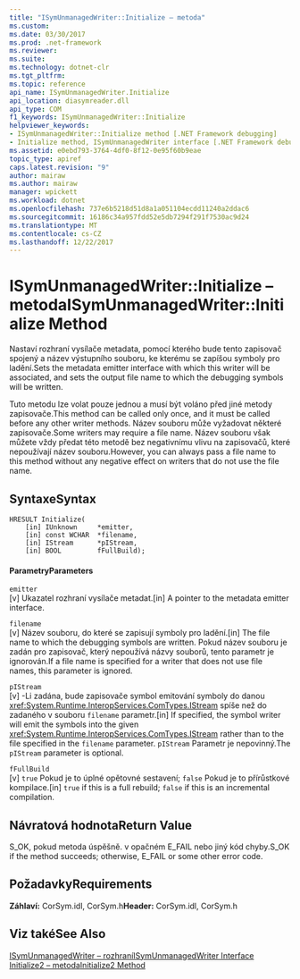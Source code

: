 ```yaml
---
title: "ISymUnmanagedWriter::Initialize – metoda"
ms.custom: 
ms.date: 03/30/2017
ms.prod: .net-framework
ms.reviewer: 
ms.suite: 
ms.technology: dotnet-clr
ms.tgt_pltfrm: 
ms.topic: reference
api_name: ISymUnmanagedWriter.Initialize
api_location: diasymreader.dll
api_type: COM
f1_keywords: ISymUnmanagedWriter::Initialize
helpviewer_keywords:
- ISymUnmanagedWriter::Initialize method [.NET Framework debugging]
- Initialize method, ISymUnmanagedWriter interface [.NET Framework debugging]
ms.assetid: e0ebd793-3764-4df0-8f12-0e95f60b9eae
topic_type: apiref
caps.latest.revision: "9"
author: mairaw
ms.author: mairaw
manager: wpickett
ms.workload: dotnet
ms.openlocfilehash: 737e6b5218d51d8a1a051104ecdd11240a2ddac6
ms.sourcegitcommit: 16186c34a957fdd52e5db7294f291f7530ac9d24
ms.translationtype: MT
ms.contentlocale: cs-CZ
ms.lasthandoff: 12/22/2017
---
```

# <a name="isymunmanagedwriterinitialize-method"></a><span data-ttu-id="cd703-102">ISymUnmanagedWriter::Initialize – metoda</span><span class="sxs-lookup"><span data-stu-id="cd703-102">ISymUnmanagedWriter::Initialize Method</span></span>
<span data-ttu-id="cd703-103">Nastaví rozhraní vysílače metadata, pomocí kterého bude tento zapisovač spojený a název výstupního souboru, ke kterému se zapíšou symboly pro ladění.</span><span class="sxs-lookup"><span data-stu-id="cd703-103">Sets the metadata emitter interface with which this writer will be associated, and sets the output file name to which the debugging symbols will be written.</span></span>  
  
 <span data-ttu-id="cd703-104">Tuto metodu lze volat pouze jednou a musí být voláno před jiné metody zapisovače.</span><span class="sxs-lookup"><span data-stu-id="cd703-104">This method can be called only once, and it must be called before any other writer methods.</span></span> <span data-ttu-id="cd703-105">Název souboru může vyžadovat některé zapisovače.</span><span class="sxs-lookup"><span data-stu-id="cd703-105">Some writers may require a file name.</span></span> <span data-ttu-id="cd703-106">Název souboru však můžete vždy předat této metodě bez negativnímu vlivu na zapisovačů, které nepoužívají název souboru.</span><span class="sxs-lookup"><span data-stu-id="cd703-106">However, you can always pass a file name to this method without any negative effect on writers that do not use the file name.</span></span>  
  
## <a name="syntax"></a><span data-ttu-id="cd703-107">Syntaxe</span><span class="sxs-lookup"><span data-stu-id="cd703-107">Syntax</span></span>  
  
```  
HRESULT Initialize(  
    [in] IUnknown     *emitter,  
    [in] const WCHAR  *filename,  
    [in] IStream      *pIStream,  
    [in] BOOL         fFullBuild);  
```  
  
#### <a name="parameters"></a><span data-ttu-id="cd703-108">Parametry</span><span class="sxs-lookup"><span data-stu-id="cd703-108">Parameters</span></span>  
 `emitter`  
 <span data-ttu-id="cd703-109">[v] Ukazatel rozhraní vysílače metadat.</span><span class="sxs-lookup"><span data-stu-id="cd703-109">[in] A pointer to the metadata emitter interface.</span></span>  
  
 `filename`  
 <span data-ttu-id="cd703-110">[v] Název souboru, do které se zapisují symboly pro ladění.</span><span class="sxs-lookup"><span data-stu-id="cd703-110">[in] The file name to which the debugging symbols are written.</span></span> <span data-ttu-id="cd703-111">Pokud název souboru je zadán pro zapisovač, který nepoužívá názvy souborů, tento parametr je ignorován.</span><span class="sxs-lookup"><span data-stu-id="cd703-111">If a file name is specified for a writer that does not use file names, this parameter is ignored.</span></span>  
  
 `pIStream`  
 <span data-ttu-id="cd703-112">[v] -Li zadána, bude zapisovače symbol emitování symboly do danou <xref:System.Runtime.InteropServices.ComTypes.IStream> spíše než do zadaného v souboru `filename` parametr.</span><span class="sxs-lookup"><span data-stu-id="cd703-112">[in] If specified, the symbol writer will emit the symbols into the given <xref:System.Runtime.InteropServices.ComTypes.IStream> rather than to the file specified in the `filename` parameter.</span></span> <span data-ttu-id="cd703-113">`pIStream` Parametr je nepovinný.</span><span class="sxs-lookup"><span data-stu-id="cd703-113">The `pIStream` parameter is optional.</span></span>  
  
 `fFullBuild`  
 <span data-ttu-id="cd703-114">[v] `true` Pokud je to úplné opětovné sestavení; `false` Pokud je to přírůstkové kompilace.</span><span class="sxs-lookup"><span data-stu-id="cd703-114">[in] `true` if this is a full rebuild; `false` if this is an incremental compilation.</span></span>  
  
## <a name="return-value"></a><span data-ttu-id="cd703-115">Návratová hodnota</span><span class="sxs-lookup"><span data-stu-id="cd703-115">Return Value</span></span>  
 <span data-ttu-id="cd703-116">S_OK, pokud metoda úspěšně. v opačném E_FAIL nebo jiný kód chyby.</span><span class="sxs-lookup"><span data-stu-id="cd703-116">S_OK if the method succeeds; otherwise, E_FAIL or some other error code.</span></span>  
  
## <a name="requirements"></a><span data-ttu-id="cd703-117">Požadavky</span><span class="sxs-lookup"><span data-stu-id="cd703-117">Requirements</span></span>  
 <span data-ttu-id="cd703-118">**Záhlaví:** CorSym.idl, CorSym.h</span><span class="sxs-lookup"><span data-stu-id="cd703-118">**Header:** CorSym.idl, CorSym.h</span></span>  
  
## <a name="see-also"></a><span data-ttu-id="cd703-119">Viz také</span><span class="sxs-lookup"><span data-stu-id="cd703-119">See Also</span></span>  
 [<span data-ttu-id="cd703-120">ISymUnmanagedWriter – rozhraní</span><span class="sxs-lookup"><span data-stu-id="cd703-120">ISymUnmanagedWriter Interface</span></span>](../../../../docs/framework/unmanaged-api/diagnostics/isymunmanagedwriter-interface.md)  
 [<span data-ttu-id="cd703-121">Initialize2 – metoda</span><span class="sxs-lookup"><span data-stu-id="cd703-121">Initialize2 Method</span></span>](../../../../docs/framework/unmanaged-api/diagnostics/isymunmanagedwriter-initialize2-method.md)
